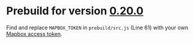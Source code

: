 # Prebuild for version [0.20.0](https://github.com/sgelb/mapline/releases/tag/v0.20.0)

Find and replace `MAPBOX_TOKEN` in `prebuild/src.js` (Line 61)
with your own [Mapbox access token](https://www.mapbox.com/help/create-api-access-token/).
